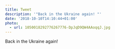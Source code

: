 ```yaml
---
title: Tweet
description: '"Back in the Ukraine again! "'
date: '2018-10-10T14:10:44+01:00'
photo:
  - url: 1050018292776267776-DpJqD9QW4AAoqqJ.jpg
---
```

Back in the Ukraine again! 
